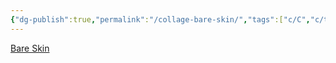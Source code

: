 ```yaml
---
{"dg-publish":true,"permalink":"/collage-bare-skin/","tags":["c/C","c/truco","c/man","c/rose","c/naked","c/number"],"created":"2024-01-03T13:42:30.456-05:00","updated":"2024-01-04T11:28:23.763-05:00"}
---
```



[Bare Skin](https://www.instagram.com/p/CIhs5UdhLWK/)
